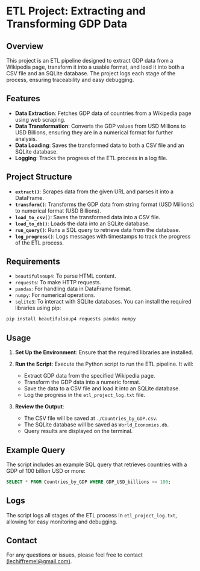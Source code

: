 
# ETL Project: Extracting and Transforming GDP Data
## Overview
This project is an ETL pipeline designed to extract GDP data from a Wikipedia page, transform it into a usable format, and load it into both a CSV file and an SQLite database. The project logs each stage of the process, ensuring traceability and easy debugging.
## Features
- **Data Extraction**: Fetches GDP data of countries from a Wikipedia page using web scraping.
- **Data Transformation**: Converts the GDP values from USD Millions to USD Billions, ensuring they are in a numerical format for further analysis.
- **Data Loading**: Saves the transformed data to both a CSV file and an SQLite database.
- **Logging**: Tracks the progress of the ETL process in a log file.
## Project Structure
- **`extract()`**: Scrapes data from the given URL and parses it into a DataFrame.
- **`transform()`**: Transforms the GDP data from string format (USD Millions) to numerical format (USD Billions).
- **`load_to_csv()`**: Saves the transformed data into a CSV file.
- **`load_to_db()`**: Loads the data into an SQLite database.
- **`run_query()`**: Runs a SQL query to retrieve data from the database.
- **`log_progress()`**: Logs messages with timestamps to track the progress of the ETL process.
## Requirements
- `beautifulsoup4`: To parse HTML content.
- `requests`: To make HTTP requests.
- `pandas`: For handling data in DataFrame format.
- `numpy`: For numerical operations.
- `sqlite3`: To interact with SQLite databases.
You can install the required libraries using pip:
```bash
pip install beautifulsoup4 requests pandas numpy
```
## Usage
1. **Set Up the Environment**: Ensure that the required libraries are installed.
   
2. **Run the Script**: Execute the Python script to run the ETL pipeline. It will:
   - Extract GDP data from the specified Wikipedia page.
   - Transform the GDP data into a numeric format.
   - Save the data to a CSV file and load it into an SQLite database.
   - Log the progress in the `etl_project_log.txt` file.
3. **Review the Output**:
   - The CSV file will be saved at `./Countries_by_GDP.csv`.
   - The SQLite database will be saved as `World_Economies.db`.
   - Query results are displayed on the terminal.
## Example Query
The script includes an example SQL query that retrieves countries with a GDP of 100 billion USD or more:
```sql
SELECT * FROM Countries_by_GDP WHERE GDP_USD_billions >= 100;
```
## Logs
The script logs all stages of the ETL process in `etl_project_log.txt`, allowing for easy monitoring and debugging.

## Contact
For any questions or issues, please feel free to contact [(lechiffremel@gmail.com)](lechiffremel@gmail.com).
```
